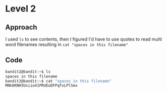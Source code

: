 # Level 2
## Approach
I used `ls` to see contents, then I figured I'd have to use quotes to read multi word filenames resulting in `cat "spaces in this filename"`
## Code
```bash
bandit2@bandit:~$ ls
spaces in this filename
bandit2@bandit:~$ cat "spaces in this filename"
MNk8KNH3Usiio41PRUEoDFPqfxLPlSmx
```
